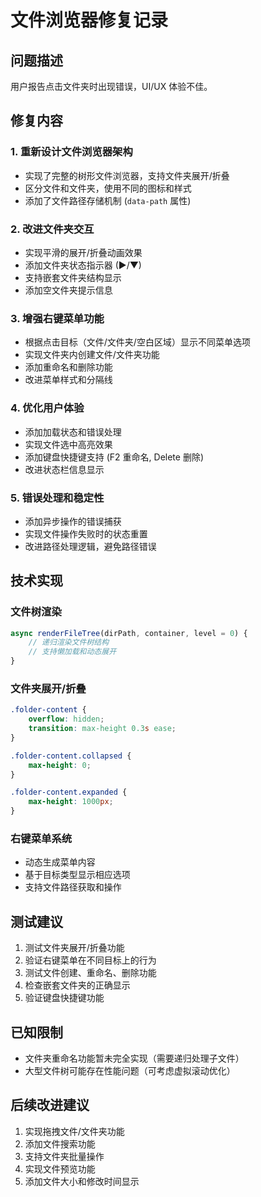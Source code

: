 # 文件浏览器修复记录

## 问题描述
用户报告点击文件夹时出现错误，UI/UX 体验不佳。

## 修复内容

### 1. 重新设计文件浏览器架构
- 实现了完整的树形文件浏览器，支持文件夹展开/折叠
- 区分文件和文件夹，使用不同的图标和样式
- 添加了文件路径存储机制 (`data-path` 属性)

### 2. 改进文件夹交互
- 实现平滑的展开/折叠动画效果
- 添加文件夹状态指示器 (▶/▼)
- 支持嵌套文件夹结构显示
- 添加空文件夹提示信息

### 3. 增强右键菜单功能
- 根据点击目标（文件/文件夹/空白区域）显示不同菜单选项
- 实现文件夹内创建文件/文件夹功能
- 添加重命名和删除功能
- 改进菜单样式和分隔线

### 4. 优化用户体验
- 添加加载状态和错误处理
- 实现文件选中高亮效果
- 添加键盘快捷键支持 (F2 重命名, Delete 删除)
- 改进状态栏信息显示

### 5. 错误处理和稳定性
- 添加异步操作的错误捕获
- 实现文件操作失败时的状态重置
- 改进路径处理逻辑，避免路径错误

## 技术实现

### 文件树渲染
```javascript
async renderFileTree(dirPath, container, level = 0) {
    // 递归渲染文件树结构
    // 支持懒加载和动态展开
}
```

### 文件夹展开/折叠
```css
.folder-content {
    overflow: hidden;
    transition: max-height 0.3s ease;
}

.folder-content.collapsed {
    max-height: 0;
}

.folder-content.expanded {
    max-height: 1000px;
}
```

### 右键菜单系统
- 动态生成菜单内容
- 基于目标类型显示相应选项
- 支持文件路径获取和操作

## 测试建议
1. 测试文件夹展开/折叠功能
2. 验证右键菜单在不同目标上的行为
3. 测试文件创建、重命名、删除功能
4. 检查嵌套文件夹的正确显示
5. 验证键盘快捷键功能

## 已知限制
- 文件夹重命名功能暂未完全实现（需要递归处理子文件）
- 大型文件树可能存在性能问题（可考虑虚拟滚动优化）

## 后续改进建议
1. 实现拖拽文件/文件夹功能
2. 添加文件搜索功能
3. 支持文件夹批量操作
4. 实现文件预览功能
5. 添加文件大小和修改时间显示 